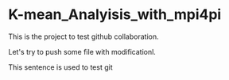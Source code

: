 K-mean_Analyisis_with_mpi4pi
============================

This is the project to test github collaboration.

Let's try to push some file with modificationl.

This sentence is used to test git
